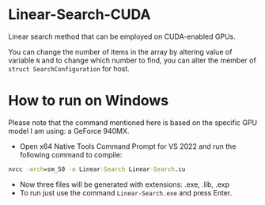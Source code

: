 # Linear-Search-CUDA
Linear search method that can be employed on CUDA-enabled GPUs.

You can change the number of items in the array by altering value of variable `N` and to change which number to find, you can alter the member of `struct SearchConfiguration` for host.

# How to run on Windows
Please note that the command mentioned here is based on the specific GPU model I am using: a GeForce 940MX.

- Open x64 Native Tools Command Prompt for VS 2022 and run the following command to compile:

```cmd
nvcc -arch=sm_50 -o Linear-Search Linear-Search.cu
```

- Now three files will be generated with extensions: .exe, .lib, .exp
- To run just use the command `Linear-Search.exe` and press Enter.
